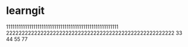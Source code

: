 # learngit
111111111111111111111111111111111111111111111111111111
222222222222222222222222222222222222222222222222222222
33
44
55
77